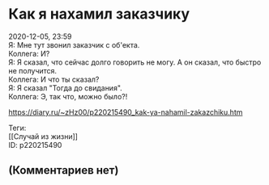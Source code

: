 Как я нахамил заказчику
=======================

  
2020-12-05, 23:59  
 Я: Мне тут звонил заказчик с об'екта.   
 Коллега: И?   
 Я: Я сказал, что сейчас долго говорить не могу. А он сказал, что быстро не получится.   
 Коллега: И что ты сказал?   
 Я: Я сказал "Тогда до свидания".   
 Коллега: Э, так что, можно было?!   
  
<https://diary.ru/~zHz00/p220215490_kak-ya-nahamil-zakazchiku.htm>  
  
Теги:  
[[Случай из жизни]]  
ID: p220215490  


(Комментариев нет)
------------------